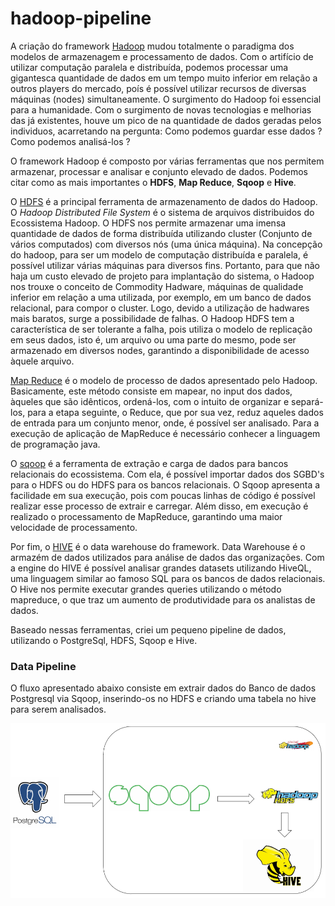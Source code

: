 # hadoop-pipeline

A criação do framework [Hadoop](https://hadoop.apache.org/) mudou totalmente o paradigma dos modelos de armazenagem e processamento de dados. Com o artifício de utilizar computação paralela e distribuída, podemos processar uma gigantesca quantidade de dados em um tempo muito inferior em relação a outros players do mercado, poís é possível utilizar recursos de diversas máquinas (nodes) simultaneamente. O surgimento do Hadoop foi essencial para a humanidade. Com o surgimento de novas tecnologias e melhorias das já existentes, houve um pico de na quantidade de dados geradas pelos individuos, acarretando na pergunta: Como podemos guardar esse dados ? Como podemos analisá-los ? 

O framework Hadoop é composto por várias ferramentas que nos permitem armazenar, processar e analisar e conjunto elevado de dados. Podemos citar como as mais importantes o **HDFS**, **Map Reduce**, **Sqoop** e **Hive**.

O [HDFS](https://hadoop.apache.org/docs/r1.2.1/hdfs_design.htm) é a principal ferramenta de armazenamento de dados do Hadoop. O *Hadoop Distributed File System* é o sistema de arquivos distribuidos do Ecossistema Hadoop. O HDFS nos permite armazenar uma imensa quantidade de dados de forma distribuída utilizando cluster (Conjunto de vários computados) com diversos nós (uma única máquina). Na concepção do hadoop, para ser um modelo de computação distribuída e paralela, é possível utilizar várias máquinas para diversos fins. Portanto, para que não haja um custo elevado de projeto para implantação do sistema, o Hadoop nos trouxe o conceito de Commodity Hadware, máquinas de qualidade inferior em relação a uma utilizada, por exemplo, em um banco de dados relacional, para compor o cluster. Logo, devido a utilização de hadwares mais baratos, surge a possibilidade de falhas. O Hadoop HDFS tem a característica de ser tolerante a falha, pois utiliza o modelo de replicação em seus dados, isto é, um arquivo ou uma parte do mesmo, pode ser armazenado em diversos nodes, garantindo a disponibilidade de acesso àquele arquivo.


[Map Reduce](https://hadoop.apache.org/docs/r1.2.1/mapred_tutorial.html#Purpose) é o modelo de processo de dados apresentado pelo Hadoop. Basicamente, este método consiste em  mapear, no input dos dados, àqueles que são idênticos, ordená-los, com o intuito de organizar e separá-los, para a etapa seguinte, o Reduce, que por sua vez, reduz aqueles dados de entrada para um conjunto menor, onde, é possível ser analisado. Para a execução de aplicação de MapReduce é necessário conhecer a linguagem de programação java. 

O [sqoop](https://sqoop.apache.org/) é a ferramenta de extração e carga de dados para bancos relacionais do ecossistema. Com ela, é possível importar dados dos SGBD's para o HDFS ou do HDFS para os bancos relacionais. O Sqoop apresenta a facilidade em sua execução, pois com poucas linhas de código é possível realizar esse processo de extrair e carregar. Além disso, em execução é realizado o processamento de MapReduce, garantindo uma maior velocidade de processamento.

Por fim, o [HIVE](https://hive.apache.org/) é o data warehouse do framework. Data Warehouse é o armazém de dados utilizados para análise de dados das organizações. Com a engine do HIVE é possível analisar grandes datasets utilizando HiveQL, uma linguagem similar ao famoso SQL para os bancos de dados relacionais. O Hive nos permite executar grandes queries utilizando o método mapreduce, o que traz um aumento de produtividade para os analistas de dados. 

Baseado nessas ferramentas, criei um pequeno pipeline de dados, utilizando o PostgreSql, HDFS, Sqoop e Hive. 

### Data Pipeline 

O fluxo apresentado abaixo consiste em extrair dados do Banco de dados Postgresql via Sqoop, inserindo-os no HDFS e criando uma tabela no hive para serem analisados.

![Data Pipeline](https://github.com/levisouuza/hadoop-pipeline/blob/master/HadoopFiles/hadoop-pipeline.PNG)

